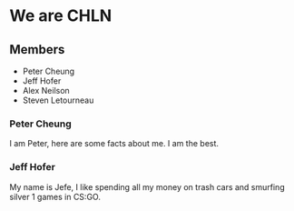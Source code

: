 # We are CHLN

## Members
- Peter Cheung
- Jeff Hofer
- Alex Neilson
- Steven Letourneau

### Peter Cheung
I am Peter, here are some facts about me. I am the best.

### Jeff Hofer
My name is Jefe, I like spending all my money on trash cars and smurfing silver 1 games in CS:GO.
